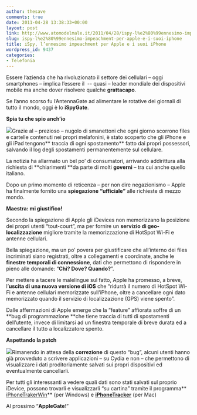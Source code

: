```yaml
---
author: thesave
comments: true
date: 2011-04-28 13:38:33+00:00
layout: post
link: http://www.atomodelmale.it/2011/04/28/ispy-l%e2%80%99ennesimo-impeachment-per-apple-e-i-suoi-iphone/
slug: ispy-l%e2%80%99ennesimo-impeachment-per-apple-e-i-suoi-iphone
title: iSpy, l’ennesimo impeachment per Apple e i suoi iPhone
wordpress_id: 9437
categories:
- Telefonia
---
```


Essere l’azienda che ha rivoluzionato il settore dei cellulari – oggi smartphones – implica l’essere il  -- quasi – leader mondiale dei dispositivi mobile ma anche dover risolvere qualche **grattacapo**.

Se l’anno scorso fu l’AntennaGate ad alimentare le rotative dei giornali di tutto il mondo, oggi è lo **iSpyGate**.

**Spia tu che spio anch’io**

![](http://www.atomodelmale.it/wp-content/uploads/2011/04/Followed-300x168.jpg)Grazie al – prezioso – nugolo di smanettoni che ogni giorno scorrono files e cartelle contenuti nei propri melafonini, è stato scoperto che gli iPhone e gli iPad tengono** traccia di ogni spostamento** fatto dai propri possessori, salv­ando il log degli spostamenti permanentemente sul cellulare.

La notizia ha allarmato un bel po’ di consumatori, arrivando addirittura alla richiesta di **chiarimenti **da parte di molti **governi** – tra cui anche quello italiano.

Dopo un primo momento di reticenza – per non dire negazionismo – Apple ha finalmente fornito una **spiegazione “ufficiale”** alle richieste di mezzo mondo.

**Maestra: mi giustifico!**

Secondo la spiegazione di Apple gli iDevices non memorizzano la posizione dei propri utenti “tout-court”, ma per fornire un **servizio di geo-localizzazione** migliore tramite la memorizzazione di HotSpot Wi-Fi e antenne cellulari.

Bella spiegazione, ma un po’ povera per giustificare che all’interno dei files incriminati siano registrati, oltre a collegamenti e coordinate, anche le **finestre temporali di connessione**, dati che permettono di rispondere in pieno alle domande: “**Chi? Dove? Quando?**”.

Per mettere a tacere le malelingue sul fatto, Apple ha promesso, a breve, l’**uscita di una nuova versione di iOS** che “ridurrà il numero di HotSpot Wi-Fi e antenne cellulari memorizzate sull’iPhone, oltre a cancellare ogni dato memorizzato quando il servizio di localizzazione (GPS) viene spento”.

Dalle affermazioni di Apple emerge che la “feature” affiorata soffre di un **bug di programmazione **che tiene traccia di tutti di spostamenti dell’utente, invece di limitarsi ad un finestra temporale di breve durata ed a cancellare il tutto a localizzatore spento.

**Aspettando la patch**

![](http://www.atomodelmale.it/wp-content/uploads/2011/04/iphone-tracker.jpg)Rimanendo in attesa della **correzione** di questo “bug”, alcuni utenti hanno già provveduto a scrivere applicazioni – su Cydia e non – che permettono di visualizzare i dati proditoriamente salvati sui propri dispositivi ed eventualmente cancellarli.

Per tutti gli interessanti a vedere quali dati sono stati salvati sul proprio iDevice, possono trovarli e visualizzarli “su cartina” tramite il programma** [iPhoneTrakerWin](http://huseyint.com/iPhoneTrackerWin/)** (per Windows) e **[iPhoneTracker](http://petewarden.github.com/iPhoneTracker/)** (per Mac)

Al prossimo “**AppleGate**!”



